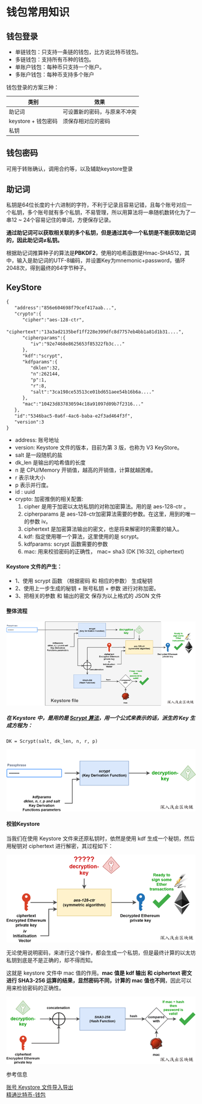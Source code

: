 # 钱包常用知识

## 钱包登录

- 单链钱包：只支持一条链的钱包，比方说比特币钱包。  
- 多链钱包：支持所有币种的钱包。  
- 单账户钱包：每种币只支持一个账户。  
- 多账户钱包：每种币支持多个账户  

钱包登录的方案三种：

类别 |效果
---|---
助记词 | 可设置新的密码，与原来不冲突
keystore + 钱包密码|须保存相对应的密码
  私钥 |

## 钱包密码
可用于转账确认，调用合约等，以及辅助keystore登录

## 助记词
私钥是64位长度的十六进制的字符，不利于记录且容易记错，且每个账号对应一个私钥，多个账号就有多个私钥，不易管理，所以用算法将一串随机数转化为了一串12 ~ 24个容易记住的单词，方便保存记录。      



**通过助记词可以获取相关联的多个私钥，但是通过其中一个私钥是不能获取助记词的，因此助记词≠私钥。**


根据助记词推算种子的算法是**PBKDF2**，使用的哈希函数是Hmac-SHA512，其中，输入是助记词的UTF-8编码，并设置Key为mnemonic+password，循环2048次，得到最终的64字节种子。



## KeyStore

```
{  
   "address":"856e604698f79cef417aab...",
   "crypto":{  
      "cipher":"aes-128-ctr",
      "ciphertext":"13a3ad2135bef1ff228e399dfc8d7757eb4bb1a81d1b31....",
      "cipherparams":{  
         "iv":"92e7468e8625653f85322fb3c..."
      },
      "kdf":"scrypt",
      "kdfparams":{  
         "dklen":32,
         "n":262144,
         "p":1,
         "r":8,
         "salt":"3ca198ce53513ce01bd651aee54b16b6a...."
      },
      "mac":"10423d837830594c18a91097d09b7f2316..."
   },
   "id":"5346bac5-0a6f-4ac6-baba-e2f3ad464f3f",
   "version":3
}
```
- address: 账号地址
- version: Keystore 文件的版本，目前为第 3 版，也称为 V3 KeyStore。
- salt 是一段随机的盐
- dk_len 是输出的哈希值的长度
- n 是 CPU/Memory 开销值，越高的开销值，计算就越困难。
- r 表示块大小
- p 表示并行度。
- id : uuid
- crypto: 加密推倒的相关配置:  
  1. cipher 是用于加密以太坊私钥的对称加密算法。用的是 aes-128-ctr 。
  2. cipherparams 是 aes-128-ctr加密算法需要的参数。在这里，用到的唯一的参数 iv。
  3. ciphertext 是加密算法输出的密文，也是将来解密时的需要的输入。
  4. kdf: 指定使用哪一个算法，这里使用的是 scrypt。
  5. kdfparams: scrypt 函数需要的参数
  6. mac: 用来校验密码的正确性， mac= sha3 (DK [16:32], ciphertext)

#### Keystore 文件的产生：

- 1、使用 scrypt 函数 （根据密码 和 相应的参数） 生成秘钥
- 2、使用上一步生成的秘钥 + 账号私钥 + 参数 进行对称加密。
- 3、把相关的参数 和 输出的密文 保存为以上格式的 JSON 文件



####  整体流程

![](../../image/crpto/keystore-process.png)

##### 在 Keystore 中，是用的是 [Scrypt 算法](https://tools.ietf.org/html/rfc7914)，用一个公式来表示的话，派生的 Key 生成方程为：

```
DK = Scrypt(salt, dk_len, n, r, p)
```

![](../../image/crpto/keystore.png)



#### 校验Keystore

当我们在使用 Keystore 文件来还原私钥时，依然是使用 kdf 生成一个秘钥，然后用秘钥对 ciphertext 进行解密，其过程如下：

![](../../image/crpto/decrypt-keystore.png)



无论使用说明密码，来进行这个操作，都会生成一个私钥，但是最终计算的以太坊私钥到底是不是正确的，却不得而知。

这就是 keystore 文件中 mac 值的作用。**mac 值是 kdf 输出 和 ciphertext 密文进行 SHA3-256 运算的结果，显然密码不同，计算的 mac 值也不同**，因此可以用来检验密码的正确性。

![](../../image/crpto/check-keystore.png)





参考信息

[账号 Keystore 文件导入导出](https://learnblockchain.cn/2018/10/25/eth-web-wallet_2/)  
[精通比特币-钱包](https://github.com/tianmingyun/MasterBitcoin2CN/blob/master/ch05.md)